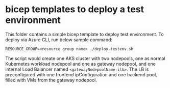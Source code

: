 # bicep templates to deploy a test environment

This folder contains a simple bicep template to deploy test environment. To deploy via Azure CLI, run below sample command:
```
RESOURCE_GROUP=<resource group name> ./deploy-testenv.sh
```

The script would create one AKS cluster with two nodepools, one as normal Kubernetes workload nodepool and one as gateway nodepool, and one internal Load Balancer named `<gatewayNodepoolName-ilb>`.
The LB is preconfigured with one frontend ipConfiguration and one backend pool, filled with VMs from the gateway nodepool.